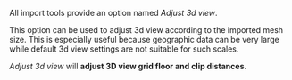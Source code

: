 All import tools provide an option named *Adjust 3d view*.

This option can be used to adjust 3d view according to the imported mesh size. This is especially useful because geographic data can be very large while default 3d view settings are not suitable for such scales.
	
*Adjust 3d view* will **adjust 3D view grid floor and clip distances**.